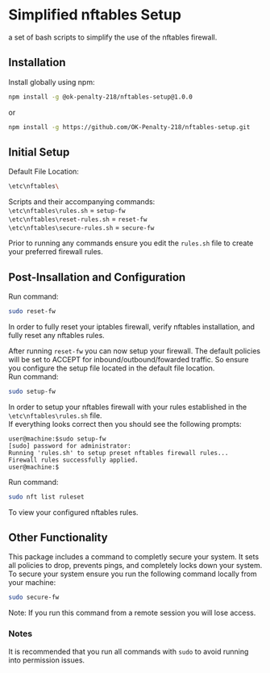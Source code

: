 # Simplified nftables Setup
a set of bash scripts to simplify the use of the nftables firewall.

## Installation
Install globally using npm:<br>
```bash 
npm install -g @ok-penalty-218/nftables-setup@1.0.0
```
or<br>
```bash
npm install -g https://github.com/OK-Penalty-218/nftables-setup.git
```

## Initial Setup
Default File Location: 
```bash
\etc\nftables\
```
Scripts and their accompanying commands:<br>
```\etc\nftables\rules.sh``` = ```setup-fw```<br>
```\etc\nftables\reset-rules.sh``` = ```reset-fw```<br>
```\etc\nftables\secure-rules.sh``` = ```secure-fw```<br>

Prior to running any commands ensure you edit the ```rules.sh``` file to create your preferred firewall rules.

## Post-Insallation and Configuration
Run command:
```bash
sudo reset-fw
```
In order to fully reset your iptables firewall, verify nftables installation, and fully reset any nftables rules.<br>

After running ```reset-fw``` you can now setup your firewall. The default policies will be set to ACCEPT for inbound/outbound/fowarded traffic. So ensure you configure the setup file located in the default file location.<br>
Run command:
```bash
sudo setup-fw
```
In order to setup your nftables firewall with your rules established in the ```\etc\nftables\rules.sh``` file.<br>
If everything looks correct then you should see the following prompts:<br>
```
user@machine:$sudo setup-fw
[sudo] password for administrator:
Running 'rules.sh' to setup preset nftables firewall rules...
Firewall rules successfully applied.
user@machine:$
```
Run command:
```bash
sudo nft list ruleset
```
To view your configured nftables rules.

## Other Functionality
This package includes a command to completly secure your system. It sets all policies to drop, prevents pings, and completely locks down your system.<br>
To secure your system ensure you run the following command locally from your machine:<br>
```bash
sudo secure-fw
```
Note: If you run this command from a remote session you will lose access.

### Notes
It is recommended that you run all commands with ```sudo``` to avoid running into permission issues.
